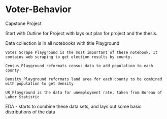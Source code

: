 # Voter-Behavior
Capstone Project

Start with Outline for Project with lays out plan for project and the thesis.

Data collection is in all notebooks with title Playground

	Votes Scrape Playground is the most important of these notebook. It contains web scraping to get election results by county. 

	Census_Playground reformats census data to add population to each county.

	Density_Playground reformats land area for each county to be combined with population to get density

	UR_Playground is the data for unemployment rate, taken from Bureau of Labor Statistic


EDA - starts to combine these data sets, and lays out some basic distributions of the data 